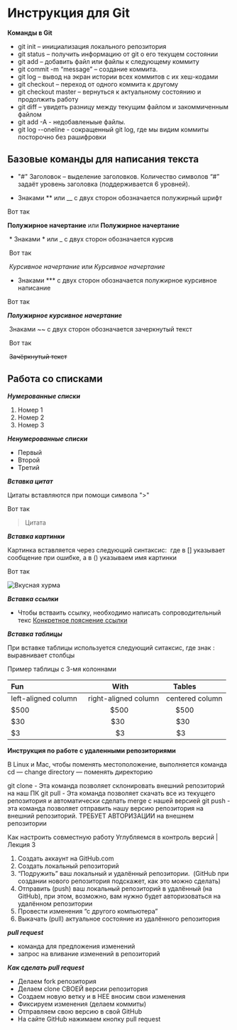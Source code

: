 # Инструкция для Git

**Команды в Git**

* git init – инициализация локального репозитория
* git status – получить информацию от git о его текущем состоянии
* git add – добавить файл или файлы к следующему коммиту
* git commit -m “message” – создание коммита.
* git log – вывод на экран истории всех коммитов с их хеш-кодами
* git checkout – переход от одного коммита к другому
* git checkout master – вернуться к актуальному состоянию и продолжить работу
* git diff – увидеть разницу между текущим файлом и закоммиченным файлом
* git add -A - недобавленыые файлы.
* git log --oneline - сокращенный git log, где мы видим коммиты посторочно без рашифровки

## Базовые команды для написания текста

* "#" Заголовок – выделение заголовков. Количество символов “#” задаёт уровень заголовка
(поддерживается 6 уровней).

* Знаками ** или __ с двух сторон обозначается полужирный шрифт

Вот так

**Полужирное начертание** или __Полужирное начертание__

 * Знаками * или _ с двух сторон обозначается курсив

 Вот так 

 *Курсивное начертание* или _Курсивное начертание_

* Знаками *** с двух сторон обозначается полужирное курсивное написание

Вот так

***Полужирное курсивное начертание***

 Знаками ~~ с двух сторон обозначается зачеркнутый текст

 Вот так

 ~~Зачёркнутый текст~~

## Работа со списками

***Нумерованные списки***

1. Номер 1
2. Номер 2
3. Номер 3

***Ненумерованные списки***
* Первый
* Второй
* Третий

***Вставка цитат***

Цитаты вставляются при помощи символа ">"

Вот так 

> Цитата

***Вставка картинки***

Картинка вставляется через следующий синтаксис:
![]() где в [] указывает сообщение при ошибке, а в () указываем имя картинки

Вот так

![Вкусная хурма](hurma.jpeg)

***Вставка ссылки***

* Чтобы встваить ссылку, необходимо написать сопроводительный текс [Конкретное пояснение ссылки](https://learn.microsoft.com/ru-ru/contribute/how-to-write-links)

***Вставка таблицы***

При вставке таблицы используется следующий ситаксис, где знак : выравнивает столбцы

Пример таблицы с 3-мя колоннами

| Fun                  | With                 | Tables          |
| :------------------- | -------------------: |:---------------:|
| left-aligned column  | right-aligned column | centered column |
| $500                 | $500                 | $500           |
| $30                  | $30                  | $30             |
| $3                   | $3                   | $3              |

**Инструкция по работе с удаленными репозиториями**

В Linux и Mac, чтобы поменять местоположение,
выполняется команда cd — change directory — поменять директорию

git clone - Эта команда позволяет склонировать внешний репозиторий на наш ПК 
git pull - Эта команда позволяет скачать все из текущего репозитория и автоматически
сделать merge с нашей версией
git push - эта команда позволяет отправить нашу версию репозитория на внешний
репозиторий. ТРЕБУЕТ АВТОРИЗАЦИИ на внешнем репозитории

Как настроить совместную работу
Углубляемся в контроль версий | Лекция 3
1. Создать аккаунт на GitHub.com
2. Создать локальный репозиторий
3. “Подружить” ваш локальный и удалённый репозитории. 
 (GitHub при создании нового репозитория подскажет, как это можно сделать)
4. Отправить (push) ваш локальный репозиторий в удалённый (на GitHub), при этом, возможно, 
вам нужно будет авторизоваться на удалённом репозитории
5. Провести изменения “с другого компьютера”
6. Выкачать (pull) актуальное состояние из удалённого репозитория

***pull request***
* команда для предложения изменений
* запрос на вливание изменений в репозиторий

***Как сделать pull request***
* Делаем fork репозитория
* Делаем clone СВОЕЙ версии репозитория
* Создаем новую ветку и в НЕЕ вносим свои изменения
* Фиксируем изменения (делаем коммиты)
* Отправляем свою версию в свой GitHub
* На сайте GitHub нажимаем кнопку pull request
